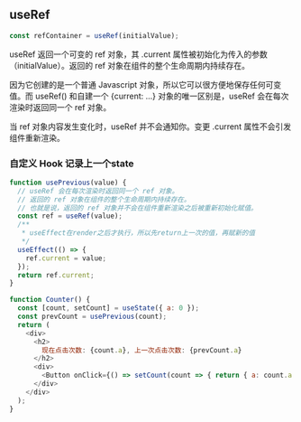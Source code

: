 ## useRef

```javascript
const refContainer = useRef(initialValue);
```

useRef 返回一个可变的 ref 对象，其 .current 属性被初始化为传入的参数（initialValue）。返回的 ref 对象在组件的整个生命周期内持续存在。

因为它创建的是一个普通 Javascript 对象，所以它可以很方便地保存任何可变值。而 useRef() 和自建一个 {current: ...} 对象的唯一区别是，useRef 会在每次渲染时返回同一个 ref 对象。

当 ref 对象内容发生变化时，useRef 并不会通知你。变更 .current 属性不会引发组件重新渲染。

### 自定义 Hook 记录上一个state

```javascript
function usePrevious(value) {
  // useRef 会在每次渲染时返回同一个 ref 对象。
  // 返回的 ref 对象在组件的整个生命周期内持续存在。
  // 也就是说，返回的 ref 对象并不会在组件重新渲染之后被重新初始化赋值。
  const ref = useRef(value);
  /**
   * useEffect在render之后才执行，所以先return上一次的值，再赋新的值
   */
  useEffect(() => {
    ref.current = value;
  });
  return ref.current;
}

function Counter() {
  const [count, setCount] = useState({ a: 0 });
  const prevCount = usePrevious(count);
  return (
    <div>
      <h2>
        现在点击次数: {count.a}, 上一次点击次数: {prevCount.a}
      </h2>
      <div>
        <Button onClick={() => setCount(count => { return { a: count.a + 1 } })}>点击次数+1</Button>
      </div>
    </div>
  );
}
```
